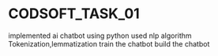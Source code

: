 # CODSOFT_TASK_01
implemented ai chatbot using python
used nlp algorithm 
Tokenization,lemmatization
train the chatbot
build the chatbot
